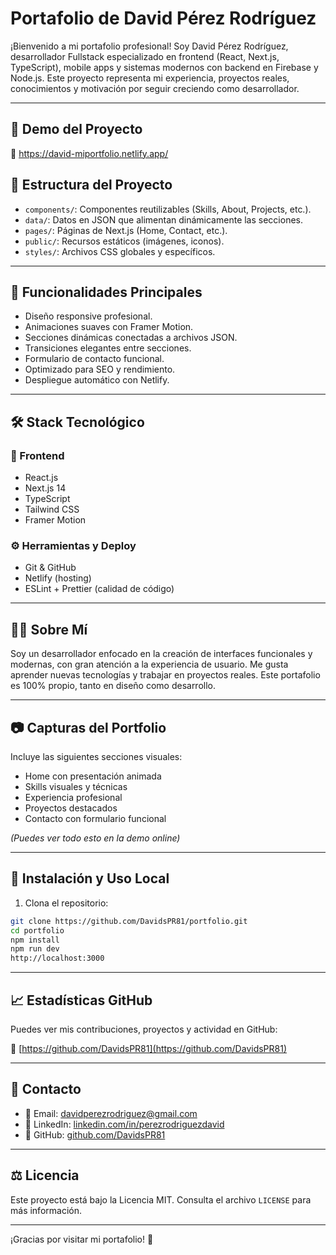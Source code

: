 # Portafolio de David Pérez Rodríguez

¡Bienvenido a mi portafolio profesional! Soy David Pérez Rodríguez, desarrollador Fullstack especializado en frontend (React, Next.js, TypeScript), mobile apps y sistemas modernos con backend en Firebase y Node.js. Este proyecto representa mi experiencia, proyectos reales, conocimientos y motivación por seguir creciendo como desarrollador.

---

## 🚀 Demo del Proyecto

🔗 https://david-miportfolio.netlify.app/

## 📁 Estructura del Proyecto

- `components/`: Componentes reutilizables (Skills, About, Projects, etc.).  
- `data/`: Datos en JSON que alimentan dinámicamente las secciones.  
- `pages/`: Páginas de Next.js (Home, Contact, etc.).  
- `public/`: Recursos estáticos (imágenes, iconos).  
- `styles/`: Archivos CSS globales y específicos.

---

## 🎯 Funcionalidades Principales

- Diseño responsive profesional.  
- Animaciones suaves con Framer Motion.  
- Secciones dinámicas conectadas a archivos JSON.  
- Transiciones elegantes entre secciones.  
- Formulario de contacto funcional.  
- Optimizado para SEO y rendimiento.  
- Despliegue automático con Netlify.

---

## 🛠️ Stack Tecnológico

### 🧩 Frontend

- React.js  
- Next.js 14  
- TypeScript  
- Tailwind CSS  
- Framer Motion

### ⚙️ Herramientas y Deploy
- Git & GitHub
- Netlify (hosting)
- ESLint + Prettier (calidad de código)

---

## 🧑‍💼 Sobre Mí

Soy un desarrollador enfocado en la creación de interfaces funcionales y modernas, con gran atención a la experiencia de usuario. Me gusta aprender nuevas tecnologías y trabajar en proyectos reales. Este portafolio es 100% propio, tanto en diseño como desarrollo.

---

## 📷 Capturas del Portfolio

Incluye las siguientes secciones visuales:

- Home con presentación animada  
- Skills visuales y técnicas  
- Experiencia profesional  
- Proyectos destacados  
- Contacto con formulario funcional

*(Puedes ver todo esto en la demo online)*

---

## 🧪 Instalación y Uso Local

1. Clona el repositorio:

```bash
git clone https://github.com/DavidsPR81/portfolio.git
cd portfolio
npm install
npm run dev
http://localhost:3000

```

---

## 📈 Estadísticas GitHub

Puedes ver mis contribuciones, proyectos y actividad en GitHub:  

🐙 [https://github.com/DavidsPR81](https://github.com/DavidsPR81)

---

## 🤝 Contacto

- 📧 Email: [davidperezrodriguez@gmail.com](mailto:davidperezrodriguez@gmail.com)  
- 💼 LinkedIn: [linkedin.com/in/perezrodriguezdavid](https://www.linkedin.com/in/perezrodriguezdavid/)  
- 🐙 GitHub: [github.com/DavidsPR81](https://github.com/DavidsPR81)

---

## ⚖️ Licencia

Este proyecto está bajo la Licencia MIT. Consulta el archivo `LICENSE` para más información.

---

¡Gracias por visitar mi portafolio! 🚀
